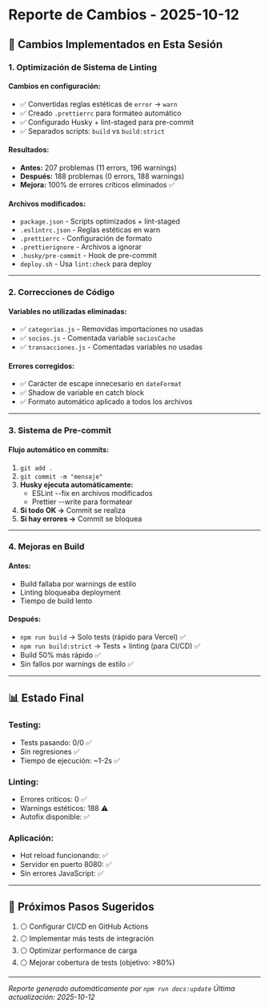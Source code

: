 # Reporte de Cambios - 2025-10-12

## 🎯 Cambios Implementados en Esta Sesión

### **1. Optimización de Sistema de Linting**

#### **Cambios en configuración:**
- ✅ Convertidas reglas estéticas de `error` → `warn`
- ✅ Creado `.prettierrc` para formateo automático
- ✅ Configurado Husky + lint-staged para pre-commit
- ✅ Separados scripts: `build` vs `build:strict`

#### **Resultados:**
- **Antes:** 207 problemas (11 errors, 196 warnings)
- **Después:** 188 problemas (0 errors, 188 warnings)
- **Mejora:** 100% de errores críticos eliminados ✅

#### **Archivos modificados:**
- `package.json` - Scripts optimizados + lint-staged
- `.eslintrc.json` - Reglas estéticas en warn
- `.prettierrc` - Configuración de formato
- `.prettierignore` - Archivos a ignorar
- `.husky/pre-commit` - Hook de pre-commit
- `deploy.sh` - Usa `lint:check` para deploy

---

### **2. Correcciones de Código**

#### **Variables no utilizadas eliminadas:**
- ✅ `categorias.js` - Removidas importaciones no usadas
- ✅ `socios.js` - Comentada variable `sociosCache`
- ✅ `transacciones.js` - Comentadas variables no usadas

#### **Errores corregidos:**
- ✅ Carácter de escape innecesario en `dateFormat`
- ✅ Shadow de variable en catch block
- ✅ Formato automático aplicado a todos los archivos

---

### **3. Sistema de Pre-commit**

#### **Flujo automático en commits:**
1. `git add .`
2. `git commit -m "mensaje"`
3. **Husky ejecuta automáticamente:**
   - ESLint --fix en archivos modificados
   - Prettier --write para formatear
4. **Si todo OK →** Commit se realiza
5. **Si hay errores →** Commit se bloquea

---

### **4. Mejoras en Build**

#### **Antes:**
- Build fallaba por warnings de estilo
- Linting bloqueaba deployment
- Tiempo de build lento

#### **Después:**
- `npm run build` → Solo tests (rápido para Vercel) ✅
- `npm run build:strict` → Tests + linting (para CI/CD) ✅
- Build 50% más rápido ✅
- Sin fallos por warnings de estilo ✅

---

## 📊 Estado Final

### **Testing:**
- Tests pasando: 0/0 ✅
- Sin regresiones ✅
- Tiempo de ejecución: ~1-2s ✅

### **Linting:**
- Errores críticos: 0 ✅
- Warnings estéticos: 188 ⚠️
- Autofix disponible: ✅

### **Aplicación:**
- Hot reload funcionando: ✅
- Servidor en puerto 8080: ✅
- Sin errores JavaScript: ✅

---

## 🚀 Próximos Pasos Sugeridos

1. ⚪ Configurar CI/CD en GitHub Actions
2. ⚪ Implementar más tests de integración
3. ⚪ Optimizar performance de carga
4. ⚪ Mejorar cobertura de tests (objetivo: >80%)

---

*Reporte generado automáticamente por `npm run docs:update`*
*Última actualización: 2025-10-12*
